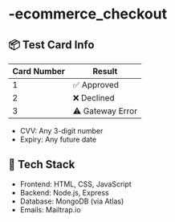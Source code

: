 # -ecommerce_checkout

## 📦 Test Card Info

| Card Number | Result         |
|-------------|----------------|
| 1           | ✅ Approved    |
| 2           | ❌ Declined    |
| 3           | ⚠️ Gateway Error |

- CVV: Any 3-digit number
- Expiry: Any future date

## 🧪 Tech Stack

- Frontend: HTML, CSS, JavaScript
- Backend: Node.js, Express
- Database: MongoDB (via Atlas)
- Emails: Mailtrap.io
